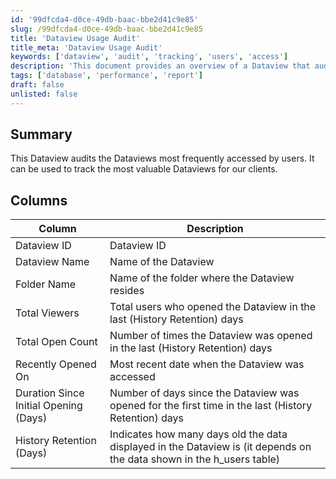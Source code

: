 ```yaml
---
id: '99dfcda4-d0ce-49db-baac-bbe2d41c9e85'
slug: /99dfcda4-d0ce-49db-baac-bbe2d41c9e85
title: 'Dataview Usage Audit'
title_meta: 'Dataview Usage Audit'
keywords: ['dataview', 'audit', 'tracking', 'users', 'access']
description: 'This document provides an overview of a Dataview that audits the most frequently accessed Dataviews by users, allowing for the tracking of valuable Dataviews for clients. It includes detailed information on the columns used in the audit, such as Dataview ID, name, folder, and access statistics.'
tags: ['database', 'performance', 'report']
draft: false
unlisted: false
---
```


## Summary

This Dataview audits the Dataviews most frequently accessed by users. It can be used to track the most valuable Dataviews for our clients.

## Columns

| Column                               | Description                                                                                          |
|--------------------------------------|------------------------------------------------------------------------------------------------------|
| Dataview ID                          | Dataview ID                                                                                         |
| Dataview Name                        | Name of the Dataview                                                                                |
| Folder Name                          | Name of the folder where the Dataview resides                                                       |
| Total Viewers                        | Total users who opened the Dataview in the last (History Retention) days                            |
| Total Open Count                     | Number of times the Dataview was opened in the last (History Retention) days                        |
| Recently Opened On                   | Most recent date when the Dataview was accessed                                                     |
| Duration Since Initial Opening (Days) | Number of days since the Dataview was opened for the first time in the last (History Retention) days |
| History Retention (Days)            | Indicates how many days old the data displayed in the Dataview is (it depends on the data shown in the h_users table) |


